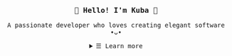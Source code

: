 <!-- Main title -->
<h3 align="center">
    <samp><b> 🌻 Hello! I'm Kuba 🌻 </b></samp>
</h3>


<!-- Short description -->
<p align="center">
    <samp> A passionate developer who loves creating elegant software •ᴗ• </samp>
</p>


<!-- Expand profile details -->
<details align="center">
    <summary><samp> ☰ Learn more </samp></summary>
    <p align="center">
        <br>
        <samp><b> some of the technologies I work with </b></samp>
        <br>
        <br>
        <img alt="Java Badge" src="https://img.shields.io/badge/Java-orange?style=for-the-badge&logo=oracle&logoColor=%23f5f5f5&labelColor=%23f89820&color=%23003049">
        <img alt="Firebase Badge" src="https://img.shields.io/badge/Firebase-orange?style=for-the-badge&logo=firebase&logoColor=%23f5f5f5&labelColor=%23F57C00&color=%23003049">
        <img alt="Spring Badge" src="https://img.shields.io/badge/Spring%20framework-green?style=for-the-badge&logo=spring&logoColor=%23f5f5f5&labelColor=%236DB33F&color=%23003049">
        <img alt="MYSQL Badge" src="https://img.shields.io/badge/MYSQL-blue?style=for-the-badge&logo=mysql&logoColor=%23f5f5f5&labelColor=%234479A1&color=%23003049">
        <img alt="Hibernate Badge" src="https://img.shields.io/badge/Hibernate-grey?style=for-the-badge&logo=hibernate&logoColor=%23f5f5f5&labelColor=%235382a1&color=%23003049">
        <br>
        <img alt="HTML Badge" src="https://img.shields.io/badge/HTML5-orange?style=for-the-badge&logo=html5&logoColor=%23f5f5f5&labelColor=%23E34F26&color=%23003049">
        <img alt="CSS Badge" src="https://img.shields.io/badge/CSS3-blue?style=for-the-badge&logo=css3&logoColor=%23f5f5f5&labelColor=%231572B6&color=%23003049">
        <img alt="Bootstrap Badge" src="https://img.shields.io/badge/Bootstrap-purple?style=for-the-badge&logo=bootstrap&logoColor=%23f5f5f5&labelColor=%237952B3&color=%23003049">
        <img alt="Maven Badge" src="https://img.shields.io/badge/Maven-red?style=for-the-badge&logo=apache%20maven&logoColor=%23f5f5f5&labelColor=%23C71A36&color=%23003049">
        <img alt="Gradle Badge" src="https://img.shields.io/badge/Gradle-dark?style=for-the-badge&logo=gradle&logoColor=%23f5f5f5&labelColor=%23209BC4&color=%23003049">
        <img alt="Git Badge" src="https://img.shields.io/badge/Git-orange?style=for-the-badge&logo=git&logoColor=%23f5f5f5&labelColor=%23F05032&color=%23003049">
        <br>
        <img alt="IntelliJ Badge" src="https://img.shields.io/badge/Intellij%20idea-black?style=for-the-badge&logo=intellij%20idea&logoColor=%23f5f5f5&labelColor=%23000000&color=%23003049">
        <img alt="Android Badge" src="https://img.shields.io/badge/Android%20studio-green?style=for-the-badge&logo=android&logoColor=%23f5f5f5&labelColor=%233DDC84&color=%23003049">
        <img alt="Postman Badge" src="https://img.shields.io/badge/Postman-orange?style=for-the-badge&logo=postman&logoColor=%23f5f5f5&labelColor=%23FF6C37&color=%23003049">
    </p>
</details>
